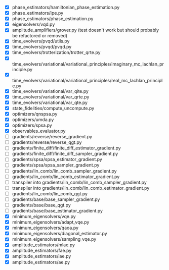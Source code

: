 - [x] phase_estimators/hamiltonian_phase_estimation.py
- [x] phase_estimators/ipe.py
- [x] phase_estimators/phase_estimation.py
- [x] eigensolvers/vqd.py
- [x] amplitude_amplifiers/grover.py (test doesn't work but should probably be refactored or removed)
- [x] time_evolvers/pvqd/utils.py
- [x] time_evolvers/pvqd/pvqd.py
- [x] time_evolvers/trotterization/trotter_qrte.py
- [x] time_evolvers/variational/variational_principles/imaginary_mc_lachlan_principle.py
- [x] time_evolvers/variational/variational_principles/real_mc_lachlan_principle.py
- [x] time_evolvers/variational/var_qite.py
- [x] time_evolvers/variational/var_qrte.py
- [x] time_evolvers/variational/var_qte.py
- [x] state_fidelities/compute_uncompute.py
- [x] optimizers/qnspsa.py
- [x] optimizers/umda.py
- [x] optimizers/spsa.py
- [x] observables_evaluator.py
- [ ] gradients/reverse/reverse_gradient.py
- [ ] gradients/reverse/reverse_qgt.py
- [ ] gradients/finite_diff/finite_diff_estimator_gradient.py
- [ ] gradients/finite_diff/finite_diff_sampler_gradient.py
- [ ] gradients/spsa/spsa_estimator_gradient.py
- [ ] gradients/spsa/spsa_sampler_gradient.py
- [ ] gradients/lin_comb/lin_comb_sampler_gradient.py
- [ ] gradients/lin_comb/lin_comb_estimator_gradient.py
- [ ] transpiler into gradients/lin_comb/lin_comb_sampler_gradient.py
- [ ] transpiler into gradients/lin_comb/lin_comb_estimator_gradient.py
- [ ] gradients/lin_comb/lin_comb_qgt.py
- [ ] gradients/base/base_sampler_gradient.py
- [ ] gradients/base/base_qgt.py
- [ ] gradients/base/base_estimator_gradient.py
- [x] minimum_eigensolvers/vqe.py
- [x] minimum_eigensolvers/adapt_vqe.py
- [x] minimum_eigensolvers/qaoa.py
- [x] minimum_eigensolvers/diagonal_estimator.py
- [x] minimum_eigensolvers/sampling_vqe.py
- [x] amplitude_estimators/mlae.py
- [x] amplitude_estimators/fae.py
- [x] amplitude_estimators/iae.py
- [x] amplitude_estimators/ae.py
